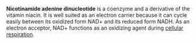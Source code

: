 **Nicotinamide adenine dinucleotide** is a coenzyme and a derivative of the vitamin niacin. It is well suited as an electron carrier because it can cycle easily between its oxidized form NAD+ and its reduced form NADH. As an electron acceptor, NAD+ functions as an oxidizing agent during [cellular respiration](./).